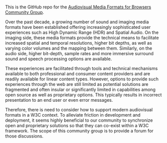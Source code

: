 # 

This is the GitHub repo for the 
[Audiovisual Media Formats for Browsers Community Group](https://www.w3.org/community/av4browsers/).

Over the past decade, a growing number of sound and imaging media formats have been established offering increasingly sophisticated user experiences such as High Dynamic Range (HDR) and Spatial Audio. On the imaging side, these media formats provide the technical means to facilitate increased spatial and temporal resolutions, higher bit depths, as well as varying color volumes and the mapping between them. Similarly, on the audio side, higher bit-depth, sample rates and more immersive surround sound and speech processing options are available. 

These experiences are facilitated through tools and technical mechanisms available to both professional and consumer content providers and are readily available for linear content types. However, options to provide such experiences through the web are still limited as potential solutions are fragmented and often insular or significantly limited in capabilities among open source as well as proprietary options. This typically results in incorrect presentation to an end user or even error messages. 

Therefore, there is need to consider how to support modern audiovisual formats in a W3C context. To alleviate friction in development and deployment, it seems highly beneficial to our community to synchronize open and proprietary solutions so that they can co-exist within a W3C framework. The scope of this community group is to provide a forum for those discussions. 
